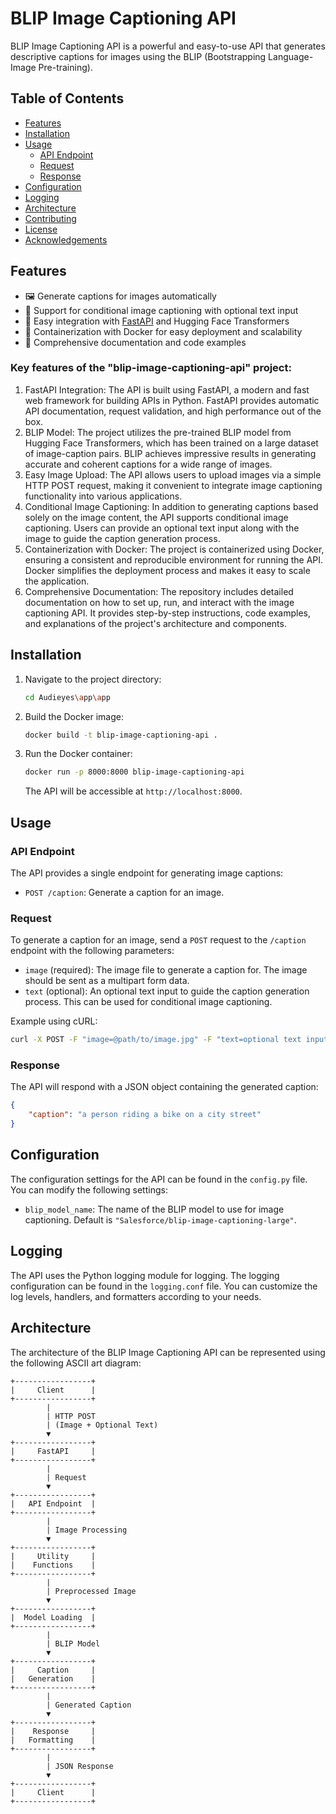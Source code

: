 # BLIP Image Captioning API

BLIP Image Captioning API is a powerful and easy-to-use API that generates descriptive captions for images using the BLIP (Bootstrapping Language-Image Pre-training).

## Table of Contents

-   [Features](#features)
-   [Installation](#installation)
-   [Usage](#usage)
    -   [API Endpoint](#api-endpoint)
    -   [Request](#request)
    -   [Response](#response)
-   [Configuration](#configuration)
-   [Logging](#logging)
-   [Architecture](#architecture)
-   [Contributing](#contributing)
-   [License](#license)
-   [Acknowledgements](#acknowledgements)

## Features

-   🖼️ Generate captions for images automatically
-   📝 Support for conditional image captioning with optional text input
-   🚀 Easy integration with [FastAPI](https://fastapi.tiangolo.com/) and Hugging Face Transformers
-   🐳 Containerization with Docker for easy deployment and scalability
-   📖 Comprehensive documentation and code examples

### Key features of the "blip-image-captioning-api" project:

1. FastAPI Integration: The API is built using FastAPI, a modern and fast web framework for building APIs in Python. FastAPI provides automatic API documentation, request validation, and high performance out of the box.
2. BLIP Model: The project utilizes the pre-trained BLIP model from Hugging Face Transformers, which has been trained on a large dataset of image-caption pairs. BLIP achieves impressive results in generating accurate and coherent captions for a wide range of images.
3. Easy Image Upload: The API allows users to upload images via a simple HTTP POST request, making it convenient to integrate image captioning functionality into various applications.
4. Conditional Image Captioning: In addition to generating captions based solely on the image content, the API supports conditional image captioning. Users can provide an optional text input along with the image to guide the caption generation process.
5. Containerization with Docker: The project is containerized using Docker, ensuring a consistent and reproducible environment for running the API. Docker simplifies the deployment process and makes it easy to scale the application.
6. Comprehensive Documentation: The repository includes detailed documentation on how to set up, run, and interact with the image captioning API. It provides step-by-step instructions, code examples, and explanations of the project's architecture and components.

## Installation

1. Navigate to the project directory:

    ```bash
    cd Audieyes\app\app
    ```

2. Build the Docker image:

    ```bash
    docker build -t blip-image-captioning-api .
    ```

3. Run the Docker container:

    ```bash
    docker run -p 8000:8000 blip-image-captioning-api
    ```

    The API will be accessible at `http://localhost:8000`.

## Usage

### API Endpoint

The API provides a single endpoint for generating image captions:

-   `POST /caption`: Generate a caption for an image.

### Request

To generate a caption for an image, send a `POST` request to the `/caption` endpoint with the following parameters:

-   `image` (required): The image file to generate a caption for. The image should be sent as a multipart form data.
-   `text` (optional): An optional text input to guide the caption generation process. This can be used for conditional image captioning.

Example using cURL:

```bash
curl -X POST -F "image=@path/to/image.jpg" -F "text=optional text input" http://localhost:8000/caption
```

### Response

The API will respond with a JSON object containing the generated caption:

```json
{
    "caption": "a person riding a bike on a city street"
}
```

## Configuration

The configuration settings for the API can be found in the `config.py` file. You can modify the following settings:

-   `blip_model_name`: The name of the BLIP model to use for image captioning. Default is `"Salesforce/blip-image-captioning-large"`.

## Logging

The API uses the Python logging module for logging. The logging configuration can be found in the `logging.conf` file. You can customize the log levels, handlers, and formatters according to your needs.

## Architecture

The architecture of the BLIP Image Captioning API can be represented using the following ASCII art diagram:

```
+-----------------+
|     Client      |
+-----------------+
        |
        | HTTP POST
        | (Image + Optional Text)
        ▼
+-----------------+
|     FastAPI     |
+-----------------+
        |
        | Request
        ▼
+-----------------+
|   API Endpoint  |
+-----------------+
        |
        | Image Processing
        ▼
+-----------------+
|     Utility     |
|    Functions    |
+-----------------+
        |
        | Preprocessed Image
        ▼
+-----------------+
|  Model Loading  |
+-----------------+
        |
        | BLIP Model
        ▼
+-----------------+
|     Caption     |
|   Generation    |
+-----------------+
        |
        | Generated Caption
        ▼
+-----------------+
|    Response     |
|   Formatting    |
+-----------------+
        |
        | JSON Response
        ▼
+-----------------+
|     Client      |
+-----------------+
```
